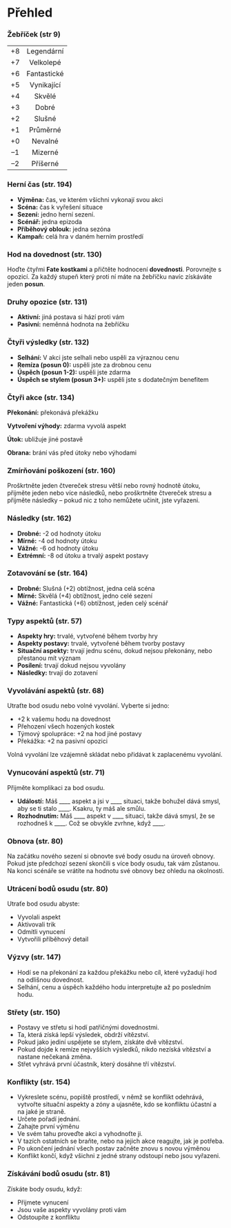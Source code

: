 # Přehled

### Žebříček (str 9)

| | |
| :---: | :---: |
| +8	| Legendární | 
| +7	| Velkolepé |
| +6	| Fantastické |
| +5	| Vynikající |
| +4	| Skvělé |
| +3	| Dobré |
| +2	| Slušné |
| +1	| Průměrné |
| +0	| Nevalné |
| –1	| Mizerné |
| –2	| Příšerné |

### Herní čas (str. 194)

* **Výměna:** čas, ve kterém všichni vykonají svou akci
* **Scéna:** čas k vyřešení situace
* **Sezení:** jedno herní sezení. 
* **Scénář:** jedna epizoda
* **Příběhový oblouk:** jedna sezóna 
* **Kampaň:** celá hra v daném herním prostředí

### Hod na dovednost (str. 130)
Hoďte čtyřmi **Fate kostkami** a přičtěte hodnocení **dovednosti**. Porovnejte s opozicí. Za každý stupeň který proti ní máte na žebříčku navíc získáváte jeden **posun**.

### Druhy opozice (str. 131)

* **Aktivní:** jiná postava si hází proti vám
* **Pasivní:** neměnná hodnota na žebříčku

### Čtyři výsledky (str. 132)

* **Selhání:** V akci jste selhali nebo uspěli za výraznou cenu
* **Remíza (posun 0):** uspěli jste za drobnou cenu
* **Úspěch (posun 1-2):** uspěli jste zdarma
* **Úspěch se stylem (posun 3+):** uspěli jste s dodatečným benefitem

### Čtyři akce (str. 134)

**Překonání:** překonává překážku

**Vytvoření výhody:** zdarma vyvolá aspekt

**Útok:** ubližuje jiné postavě

**Obrana:** brání vás před útoky nebo výhodami


### Zmírňování poškození (str. 160)

Proškrtněte jeden čtvereček stresu větší nebo rovný hodnotě útoku, přijměte jeden nebo více následků, nebo proškrtněte čtvereček stresu a přijměte následky – pokud nic z toho nemůžete učinit, jste vyřazeni.

### Následky (str. 162)

* **Drobné:** -2 od hodnoty útoku
* **Mírné:** -4 od hodnoty útoku
* **Vážné:** -6 od hodnoty útoku
* **Extrémní:** -8 od útoku a trvalý aspekt postavy

### Zotavování se (str. 164)

* **Drobné:** Slušná (+2) obtížnost, jedna celá scéna
* **Mírné:** Skvělá (+4) obtížnost, jedno celé sezení
* **Vážné:** Fantastická (+6) obtížnost, jeden celý scénář 

### Typy aspektů (str. 57)

* **Aspekty hry:** trvalé, vytvořené během tvorby hry
* **Aspekty postavy:** trvalé, vytvořené během tvorby postavy
* **Situační aspekty:** trvají jednu scénu, dokud nejsou překonány, nebo přestanou mít význam
* **Posílení:** trvají dokud nejsou vyvolány
* **Následky:** trvají do zotavení 

### Vyvolávání aspektů (str. 68)

Utraťte bod osudu nebo volné vyvolání. Vyberte si jedno:

* +2 k vašemu hodu na dovednost
* Přehození všech hozených kostek
* Týmový spolupráce: +2 na hod jiné postavy
* Překážka: +2 na pasivní opozici

Volná vyvolání lze vzájemně skládat nebo přidávat k zaplacenému vyvolání.

### Vynucování aspektů (str. 71)

Přijměte komplikaci za bod osudu.

* **Událostí:** Máš ____ aspekt a jsi v ____ situaci, takže bohužel dává smysl, aby se ti stalo ____. Ksakru, ty máš ale smůlu.
* **Rozhodnutím:** Máš ____ aspekt v ____ situaci, takže dává smysl, že se rozhodneš k ____. Což se obvykle zvrhne, když ____.

### Obnova (str. 80)

Na začátku nového sezení si obnovte své body osudu na úroveň obnovy. Pokud jste předchozí sezení skončili s více body osudu, tak vám zůstanou. Na konci scénáře se vrátíte na hodnotu své obnovy bez ohledu na okolnosti.

### Utrácení bodů osudu (str. 80)

Utraťe bod osudu abyste:

* Vyvolali aspekt
* Aktivovali trik
* Odmítli vynucení
* Vytvořili příběhový detail

### Výzvy (str. 147)

* Hodí se na překonání za každou překážku nebo cíl, které vyžadují hod na odlišnou dovednost.
* Selhání, cenu a úspěch každého hodu interpretujte až po posledním hodu.

### Střety (str. 150)

* Postavy ve střetu si hodí patřičnými dovednostmi.
* Ta, která získá lepší výsledek, obdrží vítězství.
* Pokud jako jediní uspějete se stylem, získáte dvě vítězství.
* Pokud dojde k remíze nejvyšších výsledků, nikdo nezíská vítězství a nastane nečekaná změna.
* Střet vyhrává první účastník, který dosáhne tří vítězství.

### Konflikty (str. 154)

* Vykreslete scénu, popiště prostředí, v němž se konflikt odehrává, vytvořte situační aspekty a zóny a ujasněte, kdo se konfliktu účastní a na jaké je straně.
* Určete pořadí jednání.
* Zahajte první výměnu
 * Ve svém tahu proveďte akci a vyhodnoťte ji.
 * V tazích ostatních se braňte, nebo na jejich akce reagujte, jak je potřeba.
 * Po ukončení jednání všech postav začněte znovu s novou výměnou
* Konflikt končí, když všichni z jedné strany odstoupí nebo jsou vyřazeni.

### Získávání bodů osudu (str. 81)

Získáte body osudu, když:

* Přijmete vynucení
* Jsou vaše aspekty vyvolány proti vám
* Odstoupíte z konfliktu
